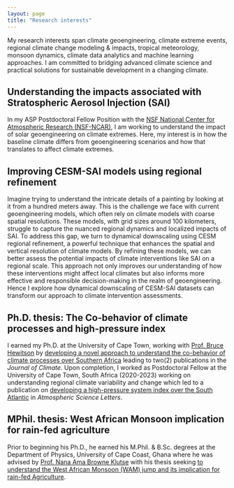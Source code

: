 ```yaml
---
layout: page
title: "Research interests"
---
```


My research interests span climate geoengineering, climate extreme events, regional climate change modeling & impacts, tropical meteorology, monsoon dynamics, climate data analytics and machine learning approaches. I am committed to bridging advanced climate science and practical solutions for sustainable development in a changing climate.

## Understanding the impacts associated with Stratospheric Aerosol Injection (SAI)

In my ASP Postdoctoral Fellow Position with the [NSF National Center for Atmospheric Research (NSF-NCAR)](https://ncar.ucar.edu/), I am working to understand the impact of solar geoengineering on climate extremes. Here, my interest is in how the baseline climate differs from geoengineering scenarios and how that translates to affect climate extremes. 

## Improving CESM-SAI models using regional refinement 

Imagine trying to understand the intricate details of a painting by looking at it from a hundred meters away. This is the challenge we face with current geoengineering models, which often rely on climate models with coarse spatial resolutions. These models, with grid sizes around 100 kilometers, struggle to capture the nuanced regional dynamics and localized impacts of SAI. To address this gap, we turn to dynamical downscaling using CESM regional refinement, a powerful technique that enhances the spatial and vertical resolution of climate models. By refining these models, we can better assess the potential impacts of climate interventions like SAI on a regional scale. This approach not only improves our understanding of how these interventions might affect local climates but also informs more effective and responsible decision-making in the realm of geoengineering. Hence I explore how dynamical downscaling of CESM-SAI datasets can transform our approach to climate intervention assessments.

## Ph.D. thesis: The Co-behavior of climate processes and high-pressure index

I earned my Ph.D. at the University of Cape Town, working with [Prof. Bruce Hewitson](https://tinyurl.com/Bruce-Hewitson) by [developing a novel approach to understand the co-behavior of climate processes over Southern Africa](http://hdl.handle.net/11427/33916) leading to two(2) publications in the *Journal of Climate*. Upon completion, I worked as Postdoctoral Fellow at the University of Cape Town, South Africa (2020-2023) working on understanding regional climate variability and change which led to a publication on [developing a high-pressure system index over the South Atlantic](https://doi.org/10.1002/asl.1266) in *Atmospheric Science Letters*. 

## MPhil. thesis: West African Monsoon implication for rain-fed agriculture 

Prior to beginning his Ph.D., he earned his M.Phil. & B.Sc. degrees at the Department of Physics, University of Cape Coast, Ghana where he was advised by [Prof. Nana Ama Browne Klutse](https://tinyurl.com/Ama-Browne) with his thesis seeking [to understand the West African Monsoon (WAM) jump and its implication for rain-fed Agriculture](https://tinyurl.com/quagraine-thesis).
